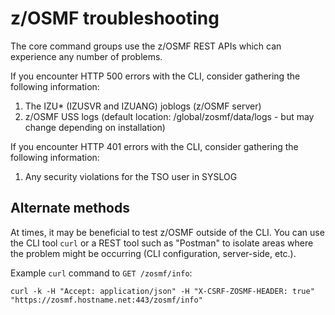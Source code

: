 # z/OSMF troubleshooting
The core command groups use the z/OSMF REST APIs which can experience any number of problems.

If you encounter HTTP 500 errors with the CLI, consider gathering the following information:
1. The IZU* (IZUSVR and IZUANG) joblogs (z/OSMF server)
2. z/OSMF USS logs (default location: /global/zosmf/data/logs - but may change depending on installation)

If you encounter HTTP 401 errors with the CLI, consider gathering the following information:
1. Any security violations for the TSO user in SYSLOG

## Alternate methods
At times, it may be beneficial to test z/OSMF outside of the CLI. You can use the CLI tool `curl` or a REST tool such as "Postman" to isolate areas where the problem might be occurring (CLI configuration, server-side, etc.).

Example `curl` command to `GET /zosmf/info`:
```
curl -k -H "Accept: application/json" -H "X-CSRF-ZOSMF-HEADER: true"  "https://zosmf.hostname.net:443/zosmf/info"
```
